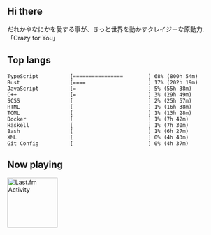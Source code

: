 <!-- deno-fmt-ignore-file -->
## Hi there

だれかやなにかを愛する事が、きっと世界を動かすクレイジーな原動力. 「Crazy for You」



## Top langs

```
TypeScript          [================        ] 68% (800h 54m)
Rust                [====                    ] 17% (202h 19m)
JavaScript          [=                       ] 5% (55h 38m)
C++                 [=                       ] 3% (29h 49m)
SCSS                [                        ] 2% (25h 57m)
HTML                [                        ] 1% (16h 38m)
TOML                [                        ] 1% (13h 28m)
Docker              [                        ] 1% (7h 42m)
Haskell             [                        ] 1% (7h 30m)
Bash                [                        ] 1% (6h 27m)
XML                 [                        ] 0% (4h 43m)
Git Config          [                        ] 0% (4h 37m)
```


## Now playing


<a href="https://github.com/kiosion/toru">
  <picture>
    <source media="(prefers-color-scheme: dark)" srcset="https://toru.kio.dev/api/v1/re-taro?blur&border_width=0&border_radius=26&theme=nord">
    <source media="(prefers-color-scheme: light)" srcset="https://toru.kio.dev/api/v1/re-taro?blur&border_width=0&border_radius=26&theme=light">
    <img alt="Last.fm Activity" src="https://toru.kio.dev/api/v1/re-taro?blur&border_width=0&border_radius=26" height="115" />
  </picture>
</a>

